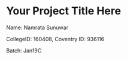 # Your Project Title Here
Name: Namrata Sunuwar

CollegeID: 160408, Coventry ID: 936116

Batch: Jan19C


